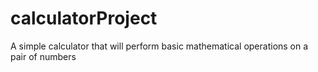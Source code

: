 # calculatorProject
A simple calculator that will perform basic mathematical operations on a pair of numbers
